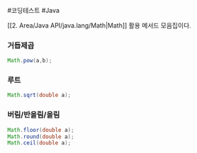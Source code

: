 #코딩테스트 #Java 

[[2. Area/Java API/java.lang/Math|Math]] 활용 메서드 모음집이다.

### 거듭제곱
```java
Math.pow(a,b);
```

### 루트
```java
Math.sqrt(double a);
```

### 버림/반올림/올림
```java
Math.floor(double a);
Math.round(double a);
Math.ceil(double a);
```